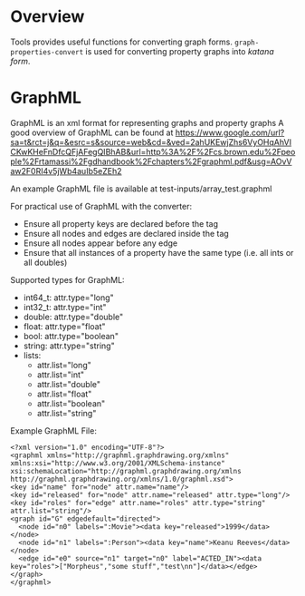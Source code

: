Overview
========

Tools provides useful functions for converting graph forms.
`graph-properties-convert` is used for converting property
graphs into *katana form*.

GraphML
=======

GraphML is an xml format for representing graphs and property graphs
A good overview of GraphML can be found at https://www.google.com/url?sa=t&rct=j&q=&esrc=s&source=web&cd=&ved=2ahUKEwjZhs6VyOHqAhVICKwKHeFnDfcQFjAFegQIBhAB&url=http%3A%2F%2Fcs.brown.edu%2Fpeople%2Frtamassi%2Fgdhandbook%2Fchapters%2Fgraphml.pdf&usg=AOvVaw2F0RI4v5jWb4auIb5eZEh2

An example GraphML file is available at test-inputs/array_test.graphml

For practical use of GraphML with the converter:

 - Ensure all property keys are declared before the <graph> tag
 - Ensure all nodes and edges are declared inside the <graph> tag
 - Ensure all nodes appear before any edge
 - Ensure that all instances of a property have the same type (i.e. all ints or all doubles)

Supported types for GraphML:

 - int64_t: attr.type="long"
 - int32_t: attr.type="int"
 - double: attr.type="double"
 - float: attr.type="float"
 - bool: attr.type="boolean"
 - string: attr.type="string"
 - lists:
   - attr.list="long"
   - attr.list="int"
   - attr.list="double"
   - attr.list="float"
   - attr.list="boolean"
   - attr.list="string"

Example GraphML File:

```
<?xml version="1.0" encoding="UTF-8"?>
<graphml xmlns="http://graphml.graphdrawing.org/xmlns" xmlns:xsi="http://www.w3.org/2001/XMLSchema-instance" xsi:schemaLocation="http://graphml.graphdrawing.org/xmlns http://graphml.graphdrawing.org/xmlns/1.0/graphml.xsd">
<key id="name" for="node" attr.name="name"/>
<key id="released" for="node" attr.name="released" attr.type="long"/>
<key id="roles" for="edge" attr.name="roles" attr.type="string" attr.list="string"/>
<graph id="G" edgedefault="directed">
  <node id="n0" labels=":Movie"><data key="released">1999</data></node>
  <node id="n1" labels=":Person"><data key="name">Keanu Reeves</data></node>
  <edge id="e0" source="n1" target="n0" label="ACTED_IN"><data key="roles">["Morpheus","some stuff","test\nn"]</data></edge>
</graph>
</graphml>
```
